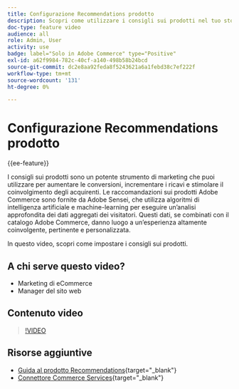 ```yaml
---
title: Configurazione Recommendations prodotto
description: Scopri come utilizzare i consigli sui prodotti nel tuo store Adobe Commerce.
doc-type: feature video
audience: all
role: Admin, User
activity: use
badge: label="Solo in Adobe Commerce" type="Positive"
exl-id: a62f9984-782c-40cf-a140-498b58b24bcd
source-git-commit: dc2e8aa92feda8f5243621a6a1febd38c7ef222f
workflow-type: tm+mt
source-wordcount: '131'
ht-degree: 0%

---
```


# Configurazione Recommendations prodotto

{{ee-feature}}

I consigli sui prodotti sono un potente strumento di marketing che puoi utilizzare per aumentare le conversioni, incrementare i ricavi e stimolare il coinvolgimento degli acquirenti. Le raccomandazioni sui prodotti Adobe Commerce sono fornite da Adobe Sensei, che utilizza algoritmi di intelligenza artificiale e machine-learning per eseguire un’analisi approfondita dei dati aggregati dei visitatori. Questi dati, se combinati con il catalogo Adobe Commerce, danno luogo a un’esperienza altamente coinvolgente, pertinente e personalizzata.

In questo video, scopri come impostare i consigli sui prodotti.

## A chi serve questo video?

- Marketing di eCommerce
- Manager del sito web

## Contenuto video

>[!VIDEO](https://video.tv.adobe.com/v/343991?quality=12&learn=on)

## Risorse aggiuntive

- [Guida al prodotto Recommendations](https://experienceleague.adobe.com/docs/commerce-merchant-services/product-recommendations/overview.html){target="_blank"}
- [Connettore Commerce Services](https://experienceleague.adobe.com/docs/commerce-merchant-services/user-guides/integration-services/saas.html){target="_blank"}
